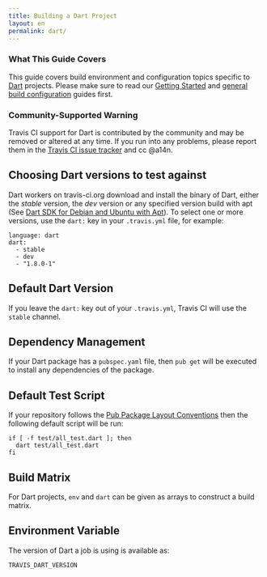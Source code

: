 ```yaml
---
title: Building a Dart Project
layout: en
permalink: dart/
---
```


### What This Guide Covers

This guide covers build environment and configuration topics specific to
[Dart](https://www.dartlang.org/) projects. Please make sure to read our
[Getting Started](/user/getting-started/) and
[general build configuration](/user/build-configuration/) guides first.

### Community-Supported Warning

Travis CI support for Dart is contributed by the community and may be removed
or altered at any time. If you run into any problems, please report them in the
[Travis CI issue tracker](https://github.com/travis-ci/travis-ci/issues/new?labels=community:dart)
and cc @a14n.

## Choosing Dart versions to test against

Dart workers on travis-ci.org download and install the binary of Dart,
either the _stable_ version, the _dev_ version or any specified version build
with apt (See [Dart SDK for Debian and Ubuntu with Apt](https://www.dartlang.org/tools/debian.html)).
To select one or more versions, use the `dart:` key in your `.travis.yml` file,
for example:

    language: dart
    dart:
      - stable
      - dev
      - "1.8.0-1"

## Default Dart Version

If you leave the `dart:` key out of your `.travis.yml`, Travis CI will use
the `stable` channel.

## Dependency Management

If your Dart package has a `pubspec.yaml` file, then `pub get` will be executed
to install any dependencies of the package.

## Default Test Script

If your repository follows the [Pub Package Layout Conventions](https://www.dartlang.org/tools/pub/package-layout.html)
then the following default script will be run:

    if [ -f test/all_test.dart ]; then
      dart test/all_test.dart
    fi

## Build Matrix

For Dart projects, `env` and `dart` can be given as arrays to construct a build
matrix.

## Environment Variable

The version of Dart a job is using is available as:

    TRAVIS_DART_VERSION
